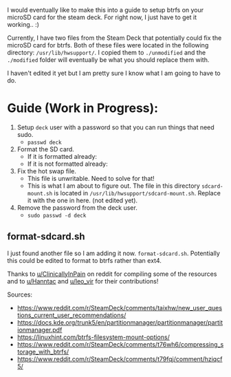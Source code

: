 I would eventually like to make this into a guide to setup btrfs on your microSD card for the steam deck. For right now, I just have to get it working.. :)

Currently, I have two files from the Steam Deck that potentially could fix the microSD card for btrfs. Both of these files were located in the following directory: `/usr/lib/hwsupport/`. I copied them to `./unmodified` and the `./modified` folder will eventually be what you should replace them with.

I haven't edited it yet but I am pretty sure I know what I am going to have to do.

# Guide (**Work in Progress**): 
1. Setup `deck` user with a password so that you can run things that need sudo.
    * `passwd deck`
2. Format the SD card.
    * If it is formatted already:
    * If it is not formatted already:
3. Fix the hot swap file.
    * This file is unwritable. Need to solve for that!
    * This is what I am about to figure out. The file in this directory `sdcard-mount.sh` is located in `/usr/lib/hwsupport/sdcard-mount.sh`. Replace it with the one in here. (not edited yet).
4. Remove the password from the deck user.
    * `sudo passwd -d deck`

## format-sdcard.sh

I just found another file so I am adding it now. `format-sdcard.sh`. Potentially this could be edited to format to btrfs rather than ext4.

Thanks to [u/ClinicallyInPain](https://www.reddit.com/user/ClinicallyInPain/) on reddit for compiling some of the resources and to [u/Hanntac](https://www.reddit.com/user/Hanntac/) and [u/leo_vir](https://www.reddit.com/user/leo_vir/) for their contributions!

Sources:
* https://www.reddit.com/r/SteamDeck/comments/taixhw/new_user_questions_current_user_recommendations/
* https://docs.kde.org/trunk5/en/partitionmanager/partitionmanager/partitionmanager.pdf
* https://linuxhint.com/btrfs-filesystem-mount-options/
* https://www.reddit.com/r/SteamDeck/comments/t76wh6/compressing_storage_with_btrfs/
* https://www.reddit.com/r/SteamDeck/comments/t79fqj/comment/hziqcf5/
